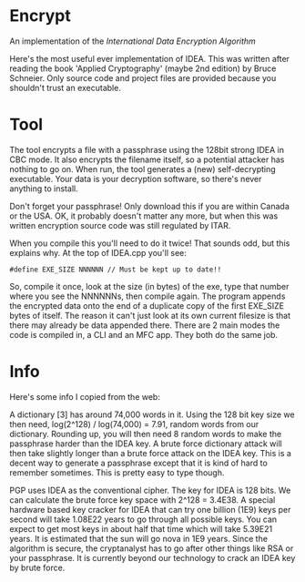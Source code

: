 # Encrypt

An implementation of the *International Data Encryption Algorithm*

Here's the most useful ever implementation of IDEA. This was written after reading the book 'Applied Cryptography' (maybe 2nd edition) by Bruce Schneier. Only source code and project files are provided because you shouldn't trust an executable.

# Tool

The tool encrypts a file with a passphrase using the 128bit strong IDEA in CBC mode. It also encrypts the filename itself, so a potential attacker has nothing to go on. When run, the tool generates a (new) self-decrypting executable. Your data is your decryption software, so there's never anything to install.

Don't forget your passphrase! Only download this if you are within Canada or the USA. OK, it probably doesn't matter any more, but when this was written encryption source code was still regulated by ITAR.

When you compile this you'll need to do it twice! That sounds odd, but this explains why. At the top of IDEA.cpp you'll see:

```#define EXE_SIZE	NNNNNN // Must be kept up to date!!```

So, compile it once, look at the size (in bytes) of the exe, type that number where you see the NNNNNNs, then compile again. The program appends the encrypted data onto the end of a duplicate copy of the first EXE_SIZE bytes of itself. The reason it can't just look at its own current filesize is that there may already be data appended there. There are 2 main modes the code is compiled in, a CLI and an MFC app. They both do the same job.

# Info
Here's some info I copied from the web:

A dictionary [3] has around 74,000 words in it. Using the 128 bit key size we then need, log(2^128) / log(74,000) = 7.91,
random words from our dictionary. Rounding up, you will then need 8 random words to make the passphrase harder than the
IDEA key. A brute force dictionary attack will then take slightly longer than a brute force attack on the IDEA key. This
is a decent way to generate a passphrase except that it is kind of hard to remember sometimes. This is pretty easy to
type though.

PGP uses IDEA as the conventional cipher. The key for IDEA is 128 bits. We can calculate the brute force key space with 2^128 = 3.4E38. A special hardware based key cracker for IDEA that can try
one billion (1E9) keys per second will take 1.08E22 years to go through all possible keys. You can expect to get most keys in about half that time which will take 5.39E21 years. It is estimated that the sun
will go nova in 1E9 years. Since the algorithm is secure, the cryptanalyst has to go after other things like RSA or your passphrase. It is currently beyond our technology to crack an IDEA key by brute
force. 

